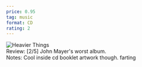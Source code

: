 ```yaml
---
price: 0.95
tag: music
format: CD
rating: 2
---
```

![Heavier Things](https://drive.google.com/uc?id=1P_S4dZdz8x7yqJaCiXSe_pxP4tBZ953A) 
<br>
Review: [2/5] John Mayer's worst album.     
Notes: Cool inside cd booklet artwork though. farting